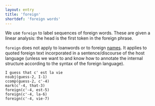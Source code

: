 ```yaml
---
layout: entry
title: 'foreign'
shortdef: 'foreign words'
---
```


We use `foreign` to label sequences of foreign words. These are given
a linear analysis: the head is the first token in the foreign phrase.

`foreign` does not apply to loanwords or to foreign [names](name). 
It applies to quoted foreign text incorporated in a sentence/discourse
of the host language (unless we want to and know how to annotate the
internal structure according to the syntax of the foreign language).

~~~ sdparse
I guess that c' est la vie
nsubj(guess-2, I-1)
ccomp(guess-2, c'-4)
mark(c'-4, that-3)
foreign(c'-4, est-5)
foreign(c'-4, la-6)
foreign(c'-4, vie-7)
~~~

